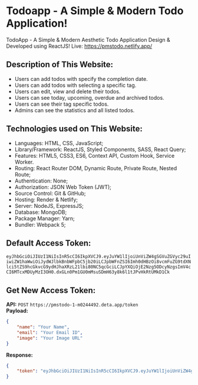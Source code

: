 # Todoapp - A Simple & Modern Todo Application!

TodoApp - A Simple & Modern Aesthetic Todo Application Design & Developed using ReactJS! Live: https://pmstodo.netlify.app/

## Description of This Website:

-  Users can add todos with specify the completion date.
-  Users can add todos with selecting a specific tag.
-  Users can edit, view and delete their todos.
-  Users can see today, upcoming, overdue and archived todos.
-  Users can see their tag specific todos.
-  Admins can see the statistics and all listed todos.

## Technologies used on This Website:

-  Languages: HTML, CSS, JavaScript;
-  Library/Framework: ReactJS, Styled Components, SASS, React Query;
-  Features: HTML5, CSS3, ES6, Context API, Custom Hook, Service Worker.
-  Routing: React Router DOM, Dynamic Route, Private Route, Nested Route;
-  Authentication: None;
-  Authorization: JSON Web Token (JWT);
-  Source Control: Git & GitHub;
-  Hosting: Render & Netlify;
-  Server: NodeJS, ExpressJS;
-  Database: MongoDB;
-  Package Manager: Yarn;
-  Bundler: Webpack 5;

## Default Access Token:

```eyJhbGciOiJIUzI1NiIsInR5cCI6IkpXVCJ9.eyJuYW1lIjoiUnViZW4gSGVuZGVyc29uIiwiZW1haWwiOiJydWJlbkBnbWFpbC5jb20iLCJpbWFnZSI6Imh0dHBzOi8vcmFuZG9tdXNlci5tZS9hcGkvcG9ydHJhaXRzL21lbi80NC5qcGciLCJpYXQiOjE2Nzg5ODcyNzgsImV4cCI6MTcxMDUyMzI3OH0.dxGLn0Pm1GU0mMsuSDmH63y8k6l1tJPvHkRtUMkD1Ck```

## Get New Access Token:

**API:** `POST` `https://pmstodo-1-m0244492.deta.app/token`
<br>
**Payload:**
```json
{
    "name": "Your Name",
    "email": "Your Email ID",
    "image": "Your Image URL"
}
```
**Response:**
```json
{
    "token": "eyJhbGciOiJIUzI1NiIsInR5cCI6IkpXVCJ9.eyJuYW1lIjoiUnViZW4gSGVuZGVyc29uIiwiZW1haWwiOiJydWJlbkBnbWFpbC5jb20iLCJpbWFnZSI6Imh0dHBzOi8vcmFuZG9tdXNlci5tZS9hcGkvcG9ydHJhaXRzL21lbi80NC5qcGciLCJpYXQiOjE2Nzg5ODcyNzgsImV4cCI6MTcxMDUyMzI3OH0.dxGLn0Pm1GU0mMsuSDmH63y8k6l1tJPvHkRtUMkD1Ck"
}
```
